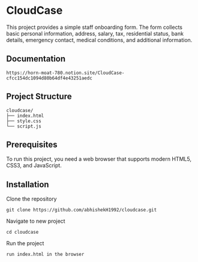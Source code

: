 
# CloudCase

This project provides a simple staff onboarding form. The form collects basic personal information, address, salary, tax, residential status, bank details, emergency contact, medical conditions, and additional information.

## Documentation
```
https://horn-moat-780.notion.site/CloudCase-cfcc154dc1094d80b64df4e43251aedc
```

## Project Structure
```
cloudcase/
├── index.html
├── style.css
└── script.js
```

## Prerequisites
To run this project, you need a web browser that supports modern HTML5, CSS3, and JavaScript.

## Installation
Clone the repository
```
git clone https://github.com/abhishekH1992/cloudcase.git
```

Navigate to new project
```
cd cloudcase
```

Run the project
```
run index.html in the browser
```